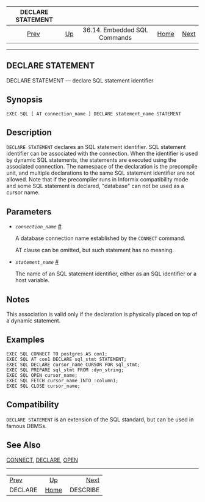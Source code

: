 <!--?xml version="1.0" encoding="UTF-8" standalone="no"?-->

|             DECLARE STATEMENT            |                                                             |                              |                                                       |                                            |
| :--------------------------------------: | :---------------------------------------------------------- | :--------------------------: | ----------------------------------------------------: | -----------------------------------------: |
| [Prev](ecpg-sql-declare.html "DECLARE")  | [Up](ecpg-sql-commands.html "36.14. Embedded SQL Commands") | 36.14. Embedded SQL Commands | [Home](index.html "PostgreSQL 17devel Documentation") |  [Next](ecpg-sql-describe.html "DESCRIBE") |

***

## DECLARE STATEMENT

DECLARE STATEMENT — declare SQL statement identifier

## Synopsis

    EXEC SQL [ AT connection_name ] DECLARE statement_name STATEMENT

## Description

`DECLARE STATEMENT` declares an SQL statement identifier. SQL statement identifier can be associated with the connection. When the identifier is used by dynamic SQL statements, the statements are executed using the associated connection. The namespace of the declaration is the precompile unit, and multiple declarations to the same SQL statement identifier are not allowed. Note that if the precompiler runs in Informix compatibility mode and some SQL statement is declared, "database" can not be used as a cursor name.

## Parameters

* *`connection_name`* [#](#ECPG-SQL-DECLARE-STATEMENT-CONNECTION-NAME)

    A database connection name established by the `CONNECT` command.

    AT clause can be omitted, but such statement has no meaning.

<!---->

* *`statement_name`* [#](#ECPG-SQL-DECLARE-STATEMENT-STATEMENT-NAME)

    The name of an SQL statement identifier, either as an SQL identifier or a host variable.

## Notes

This association is valid only if the declaration is physically placed on top of a dynamic statement.

## Examples

    EXEC SQL CONNECT TO postgres AS con1;
    EXEC SQL AT con1 DECLARE sql_stmt STATEMENT;
    EXEC SQL DECLARE cursor_name CURSOR FOR sql_stmt;
    EXEC SQL PREPARE sql_stmt FROM :dyn_string;
    EXEC SQL OPEN cursor_name;
    EXEC SQL FETCH cursor_name INTO :column1;
    EXEC SQL CLOSE cursor_name;

## Compatibility

`DECLARE STATEMENT` is an extension of the SQL standard, but can be used in famous DBMSs.

## See Also

[CONNECT](ecpg-sql-connect.html "CONNECT"), [DECLARE](ecpg-sql-declare.html "DECLARE"), [OPEN](ecpg-sql-open.html "OPEN")

***

|                                          |                                                             |                                            |
| :--------------------------------------- | :---------------------------------------------------------: | -----------------------------------------: |
| [Prev](ecpg-sql-declare.html "DECLARE")  | [Up](ecpg-sql-commands.html "36.14. Embedded SQL Commands") |  [Next](ecpg-sql-describe.html "DESCRIBE") |
| DECLARE                                  |    [Home](index.html "PostgreSQL 17devel Documentation")    |                                   DESCRIBE |
